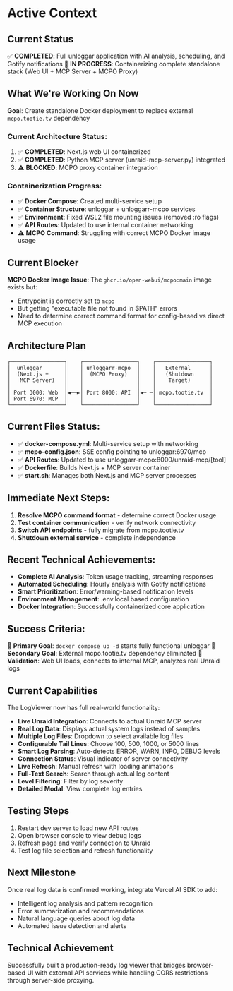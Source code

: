 # Active Context

## Current Status
✅ **COMPLETED**: Full unloggar application with AI analysis, scheduling, and Gotify notifications
🔧 **IN PROGRESS**: Containerizing complete standalone stack (Web UI + MCP Server + MCPO Proxy)

## What We're Working On Now
**Goal**: Create standalone Docker deployment to replace external `mcpo.tootie.tv` dependency

### Current Architecture Status:
1. ✅ **COMPLETED**: Next.js web UI containerized
2. ✅ **COMPLETED**: Python MCP server (unraid-mcp-server.py) integrated  
3. ⚠️ **BLOCKED**: MCPO proxy container integration

### Containerization Progress:
- ✅ **Docker Compose**: Created multi-service setup
- ✅ **Container Structure**: unloggar + unloggarr-mcpo services
- ✅ **Environment**: Fixed WSL2 file mounting issues (removed :ro flags)
- ✅ **API Routes**: Updated to use internal container networking
- ⚠️ **MCPO Command**: Struggling with correct MCPO Docker image usage

## Current Blocker
**MCPO Docker Image Issue**: The `ghcr.io/open-webui/mcpo:main` image exists but:
- Entrypoint is correctly set to `mcpo`
- But getting "executable file not found in $PATH" errors
- Need to determine correct command format for config-based vs direct MCP execution

## Architecture Plan
```
┌─────────────────┐    ┌─────────────────┐    ┌─────────────────┐
│  unloggar       │    │ unloggarr-mcpo  │    │   External      │
│  (Next.js +     │    │  (MCPO Proxy)   │    │   (Shutdown     │
│   MCP Server)   │    │                 │    │    Target)      │
│                 │    │                 │    │                 │
│ Port 3000: Web  │◄──►│ Port 8000: API  │◄─ ─│ mcpo.tootie.tv  │
│ Port 6970: MCP  │    │                 │    │                 │
└─────────────────┘    └─────────────────┘    └─────────────────┘
```

## Current Files Status:
- ✅ **docker-compose.yml**: Multi-service setup with networking
- ✅ **mcpo-config.json**: SSE config pointing to unloggar:6970/mcp
- ✅ **API Routes**: Updated to use unloggarr-mcpo:8000/unraid-mcp/[tool]
- ✅ **Dockerfile**: Builds Next.js + MCP server container
- ✅ **start.sh**: Manages both Next.js and MCP server processes

## Immediate Next Steps:
1. **Resolve MCPO command format** - determine correct Docker usage
2. **Test container communication** - verify network connectivity
3. **Switch API endpoints** - fully migrate from mcpo.tootie.tv
4. **Shutdown external service** - complete independence

## Recent Technical Achievements:
- **Complete AI Analysis**: Token usage tracking, streaming responses
- **Automated Scheduling**: Hourly analysis with Gotify notifications  
- **Smart Prioritization**: Error/warning-based notification levels
- **Environment Management**: .env.local based configuration
- **Docker Integration**: Successfully containerized core application

## Success Criteria:
🎯 **Primary Goal**: `docker compose up -d` starts fully functional unloggar
🎯 **Secondary Goal**: External mcpo.tootie.tv dependency eliminated
🎯 **Validation**: Web UI loads, connects to internal MCP, analyzes real Unraid logs

## Current Capabilities
The LogViewer now has full real-world functionality:
- **Live Unraid Integration**: Connects to actual Unraid MCP server
- **Real Log Data**: Displays actual system logs instead of samples
- **Multiple Log Files**: Dropdown to select available log files
- **Configurable Tail Lines**: Choose 100, 500, 1000, or 5000 lines
- **Smart Log Parsing**: Auto-detects ERROR, WARN, INFO, DEBUG levels
- **Connection Status**: Visual indicator of server connectivity
- **Live Refresh**: Manual refresh with loading animations
- **Full-Text Search**: Search through actual log content
- **Level Filtering**: Filter by log severity
- **Detailed Modal**: View complete log entries

## Testing Steps
1. Restart dev server to load new API routes
2. Open browser console to view debug logs
3. Refresh page and verify connection to Unraid
4. Test log file selection and refresh functionality

## Next Milestone
Once real log data is confirmed working, integrate Vercel AI SDK to add:
- Intelligent log analysis and pattern recognition
- Error summarization and recommendations  
- Natural language queries about log data
- Automated issue detection and alerts

## Technical Achievement
Successfully built a production-ready log viewer that bridges browser-based UI with external API services while handling CORS restrictions through server-side proxying. 